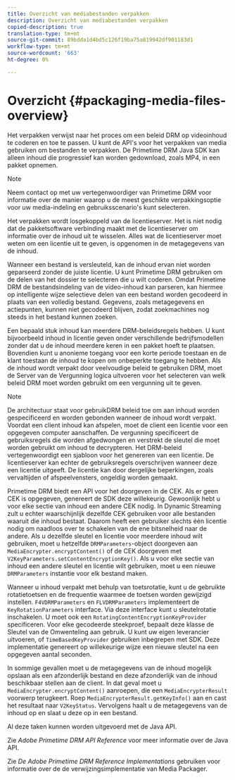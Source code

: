 ```yaml
---
title: Overzicht van mediabestanden verpakken
description: Overzicht van mediabestanden verpakken
copied-description: true
translation-type: tm+mt
source-git-commit: 89bdda1d4bd5c126f19ba75a819942df901183d1
workflow-type: tm+mt
source-wordcount: '663'
ht-degree: 0%

---
```



# Overzicht {#packaging-media-files-overview}

Het verpakken verwijst naar het proces om een beleid DRM op videoinhoud te coderen en toe te passen. U kunt de API&#39;s voor het verpakken van media gebruiken om bestanden te verpakken. De Primetime DRM Java SDK kan alleen inhoud die progressief kan worden gedownload, zoals MP4, in een pakket opnemen.

>[!NOTE]
>
>Neem contact op met uw vertegenwoordiger van Primetime DRM voor informatie over de manier waarop u de meest geschikte verpakkingsoptie voor uw media-indeling en gebruiksscenario&#39;s kunt selecteren.

Het verpakken wordt losgekoppeld van de licentieserver. Het is niet nodig dat de pakketsoftware verbinding maakt met de licentieserver om informatie over de inhoud uit te wisselen. Alles wat de licentieserver moet weten om een licentie uit te geven, is opgenomen in de metagegevens van de inhoud.

Wanneer een bestand is versleuteld, kan de inhoud ervan niet worden geparseerd zonder de juiste licentie. U kunt Primetime DRM gebruiken om de delen van het dossier te selecteren die u wilt coderen. Omdat Primetime DRM de bestandsindeling van de video-inhoud kan parseren, kan hiermee op intelligente wijze selectieve delen van een bestand worden gecodeerd in plaats van een volledig bestand. Gegevens, zoals metagegevens en actiepunten, kunnen niet gecodeerd blijven, zodat zoekmachines nog steeds in het bestand kunnen zoeken.

Een bepaald stuk inhoud kan meerdere DRM-beleidsregels hebben. U kunt bijvoorbeeld inhoud in licentie geven onder verschillende bedrijfsmodellen zonder dat u de inhoud meerdere keren in een pakket hoeft te plaatsen. Bovendien kunt u anonieme toegang voor een korte periode toestaan en de klant toestaan de inhoud te kopen om onbeperkte toegang te hebben. Als de inhoud wordt verpakt door veelvoudige beleid te gebruiken DRM, moet de Server van de Vergunning logica uitvoeren voor het selecteren van welk beleid DRM moet worden gebruikt om een vergunning uit te geven.

>[!NOTE]
>
>De architectuur staat voor gebruikDRM beleid toe om aan inhoud worden gespecificeerd en worden gebonden wanneer de inhoud wordt verpakt. Voordat een client inhoud kan afspelen, moet de client een licentie voor een opgegeven computer aanschaffen. De vergunning specificeert de gebruiksregels die worden afgedwongen en verstrekt de sleutel die moet worden gebruikt om inhoud te decrypteren. Het DRM-beleid vertegenwoordigt een sjabloon voor het genereren van een licentie. De licentieserver kan echter de gebruiksregels overschrijven wanneer deze een licentie uitgeeft. De licentie kan door dergelijke beperkingen, zoals vervaltijden of afspeelvensters, ongeldig worden gemaakt.

Primetime DRM biedt een API voor het doorgeven in de CEK. Als er geen CEK is opgegeven, genereert de SDK deze willekeurig. Gewoonlijk hebt u voor elke sectie van inhoud een andere CEK nodig. In Dynamic Streaming zult u echter waarschijnlijk dezelfde CEK gebruiken voor alle bestanden waaruit die inhoud bestaat. Daarom heeft een gebruiker slechts één licentie nodig om naadloos over te schakelen van de ene bitsnelheid naar de andere. Als u dezelfde sleutel en licentie voor meerdere inhoud wilt gebruiken, moet u hetzelfde `DRMParameters`-object doorgeven aan `MediaEncrypter.encryptContent()` of de CEK doorgeven met `V2KeyParameters.setContentEncryptionKey()`. Als u voor elke sectie van inhoud een andere sleutel en licentie wilt gebruiken, moet u een nieuwe `DRMParameters` instantie voor elk bestand maken.

Wanneer u inhoud verpakt met behulp van toetsrotatie, kunt u de gebruikte rotatietoetsen en de frequentie waarmee de toetsen worden gewijzigd instellen. `F4VDRMParameters` en  `FLVDRMParameters` implementeert de  `KeyRotationParameters` interface. Via deze interface kunt u sleutelrotatie inschakelen. U moet ook een `RotatingContentEncryptionKeyProvider` specificeren. Voor elke gecodeerde steekproef, bepaalt deze klasse de Sleutel van de Omwenteling aan gebruik. U kunt uw eigen leverancier uitvoeren, of `TimeBasedKeyProvider` gebruiken inbegrepen met SDK. Deze implementatie genereert op willekeurige wijze een nieuwe sleutel na een opgegeven aantal seconden.

In sommige gevallen moet u de metagegevens van de inhoud mogelijk opslaan als een afzonderlijk bestand en deze afzonderlijk van de inhoud beschikbaar stellen aan de client. In dat geval moet u `MediaEncrypter.encryptContent()` aanroepen, die een `MediaEncrypterResult` voorwerp terugkeert. Roep `MediaEncrypterResult.getKeyInfo()` aan en cast het resultaat naar `V2KeyStatus`. Vervolgens haalt u de metagegevens van de inhoud op en slaat u deze op in een bestand.

Al deze taken kunnen worden uitgevoerd met de Java API.

Zie *Adobe Primetime DRM API Reference* voor meer informatie over de Java API.

Zie *De Adobe Primetime DRM Reference Implementations* gebruiken voor informatie over de de verwijzingsimplementatie van Media Packager.
